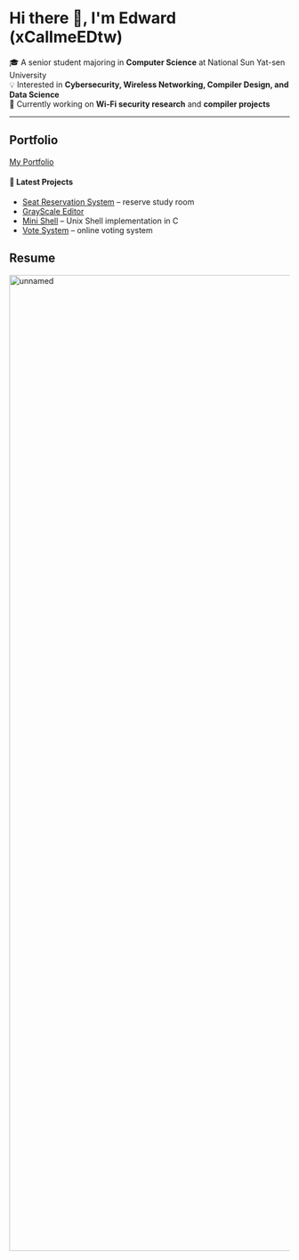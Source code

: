 # Hi there 👋, I'm Edward (xCallmeEDtw)

🎓 A senior student majoring in **Computer Science** at National Sun Yat-sen University  
💡 Interested in **Cybersecurity, Wireless Networking, Compiler Design, and Data Science**  
🌱 Currently working on **Wi-Fi security research** and **compiler projects**  


---
## Portfolio
[My Portfolio](https://sites.google.com/view/xcallmeportfolio/%E9%A6%96%E9%A0%81?authuser=1)

#### 📂 Latest Projects

- [Seat Reservation System](https://github.com/xCallmeEDtw/reserve_system) – reserve study room 
- [GrayScale Editor](https://github.com/xCallmeEDtw/GrayScaleEditor)
- [Mini Shell](https://github.com/xCallmeEDtw/mini_shell) – Unix Shell implementation in C  
- [Vote System](https://github.com/xCallmeEDtw/vote-system) – online voting system 


## Resume

<img width="1280" height="1755" alt="unnamed" src="https://github.com/user-attachments/assets/ce3ba35d-16c4-474b-b061-2139f56a5fbe" />

